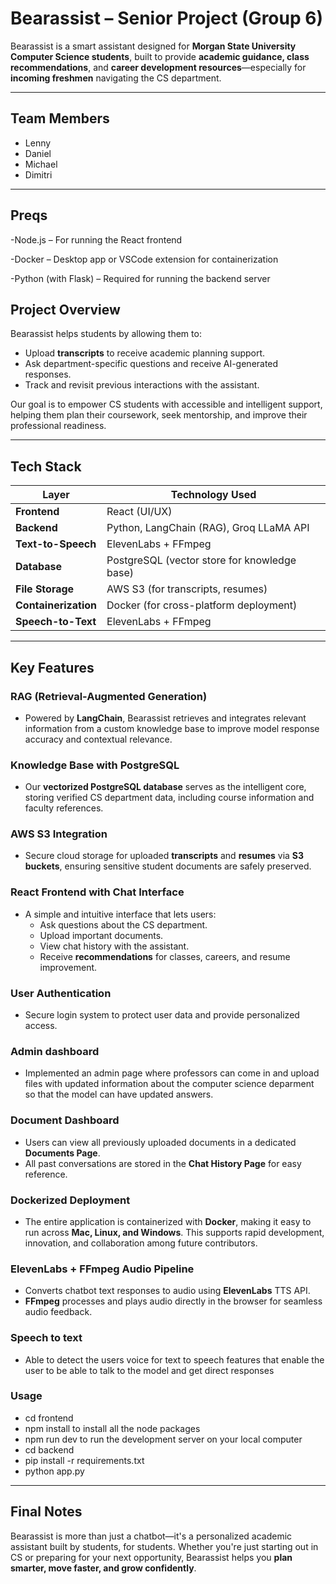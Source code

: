 #  Bearassist – Senior Project (Group 6)

Bearassist is a smart assistant designed for **Morgan State University Computer Science students**, built to provide **academic guidance, class recommendations**, and **career development resources**—especially for **incoming freshmen** navigating the CS department.

---

##  Team Members
- Lenny  
- Daniel  
- Michael  
- Dimitri  

---

## Preqs
-Node.js – For running the React frontend

-Docker – Desktop app or VSCode extension for containerization

-Python (with Flask) – Required for running the backend server
##  Project Overview

Bearassist helps students by allowing them to:
- Upload **transcripts** to receive academic planning support.
- Ask department-specific questions and receive AI-generated responses.
- Track and revisit previous interactions with the assistant.

Our goal is to empower CS students with accessible and intelligent support, helping them plan their coursework, seek mentorship, and improve their professional readiness.

---

##  Tech Stack

| Layer            | Technology Used                                                |
|------------------|-----------------------------------------------------------------|
| **Frontend**     | React (UI/UX)                                                  |
| **Backend**      | Python, LangChain (RAG), Groq LLaMA API                        |
| **Text-to-Speech** | ElevenLabs + FFmpeg                                          |
| **Database**     | PostgreSQL (vector store for knowledge base)                  |
| **File Storage** | AWS S3 (for transcripts, resumes)                              |
| **Containerization** | Docker (for cross-platform deployment)                    |
| **Speech-to-Text** | ElevenLabs + FFmpeg                                          |

---

##  Key Features

### RAG (Retrieval-Augmented Generation)
- Powered by **LangChain**, Bearassist retrieves and integrates relevant information from a custom knowledge base to improve model response accuracy and contextual relevance.

###  Knowledge Base with PostgreSQL
- Our **vectorized PostgreSQL database** serves as the intelligent core, storing verified CS department data, including course information and faculty references.

###  AWS S3 Integration
- Secure cloud storage for uploaded **transcripts** and **resumes** via **S3 buckets**, ensuring sensitive student documents are safely preserved.

###  React Frontend with Chat Interface
- A simple and intuitive interface that lets users:
  - Ask questions about the CS department.
  - Upload important documents.
  - View chat history with the assistant.
  - Receive **recommendations** for classes, careers, and resume improvement.

###  User Authentication
- Secure login system to protect user data and provide personalized access.

### Admin dashboard
- Implemented an admin page where professors can come in and upload files with updated information about the computer science deparment so that the model can have updated answers.

### Document Dashboard
- Users can view all previously uploaded documents in a dedicated **Documents Page**.
- All past conversations are stored in the **Chat History Page** for easy reference.

###  Dockerized Deployment
- The entire application is containerized with **Docker**, making it easy to run across **Mac, Linux, and Windows**. This supports rapid development, innovation, and collaboration among future contributors.

###  ElevenLabs + FFmpeg Audio Pipeline
- Converts chatbot text responses to audio using **ElevenLabs** TTS API.
- **FFmpeg** processes and plays audio directly in the browser for seamless audio feedback.
### Speech to text
- Able to detect the users voice for text to speech features that enable the user to be able to talk to the model and get direct responses
### Usage 

- cd frontend 
- npm install to install all the node packages
- npm run dev to run the development server on your local computer
- cd backend
- pip install -r requirements.txt
- python app.py
---

##  Final Notes

Bearassist is more than just a chatbot—it's a personalized academic assistant built by students, for students. Whether you're just starting out in CS or preparing for your next opportunity, Bearassist helps you **plan smarter, move faster, and grow confidently**.

